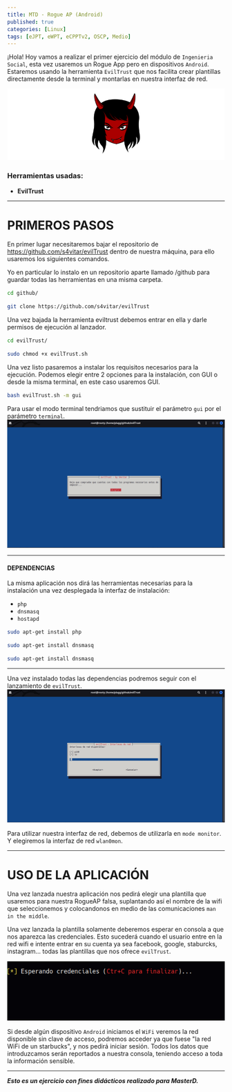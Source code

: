 ```yaml
---
title: MTD - Rogue AP (Android) 
published: true
categories: [Linux]
tags: [eJPT, eWPT, eCPPTv2, OSCP, Medio]
---
```



¡Hola! Hoy vamos a realizar el primer ejercicio del módulo de `Ingenieria Social`, esta vez usaremos un Rogue App pero en dispositivos `Android`. Estaremos usando la herramienta `EvilTrust` que nos facilita crear plantillas directamente desde la terminal y montarlas en nuestra interfaz de red.

<img src="/assets/HTB/AndroidAP/INICIO.png">

### Herramientas usadas: 
- **EvilTrust**


* * *

# PRIMEROS PASOS
En primer lugar necesitaremos bajar el repositorio de <https://github.com/s4vitar/evilTrust> dentro de nuestra máquina, para ello usaremos los siguientes comandos.

Yo en particular lo instalo en un repositorio aparte llamado /github para guardar todas las herramientas en una misma carpeta.

```bash 
cd github/
```
```bash
git clone https://github.com/s4vitar/evilTrust
```

Una vez bajada la herramienta eviltrust debemos entrar en ella y darle permisos de ejecución al lanzador.

```bash
cd evilTrust/
```

```bash
sudo chmod +x evilTrust.sh
```

Una vez listo pasaremos a instalar los requisitos necesarios para la ejecución.
Podemos elegir entre 2 opciones para la instalación, con GUI o desde la misma terminal, en este caso usaremos GUI.

```bash
bash evilTrust.sh -m gui 
```

Para usar el modo terminal tendriamos que sustituir el parámetro `gui` por el parámetro `terminal`.
<img src="/assets/HTB/AndroidAP/GUI.png">




* * * 

#### DEPENDENCIAS
La misma aplicación nos dirá las herramientas necesarias para la instalación una vez desplegada la interfaz de instalación:

* `php`
* `dnsmasq`
* `hostapd`

```bash
sudo apt-get install php
```

```bash
sudo apt-get install dnsmasq
```

```bash
sudo apt-get install dnsmasq
```
* * *
Una vez instalado todas las dependencias podremos seguir con el lanzamiento de `evilTrust`.
<img src="/assets/HTB/AndroidAP/GUI2.png">

Para utilizar nuestra interfaz de red, debemos de utilizarla en `mode monitor`. Y elegiremos la interfaz de red `wlan0mon`.
* * *
# USO DE LA APLICACIÓN
Una vez lanzada nuestra aplicación nos pedirá elegir una plantilla que usaremos para nuestra RogueAP falsa, suplantando así el nombre de la wifi que seleccionemos y colocandonos en medio de las comunicaciones `man in the middle`.

Una vez lanzada la plantilla solamente deberemos esperar en consola a que nos aparezca las credenciales. Esto sucederá cuando el usuario entre en la red wifi e intente entrar en su cuenta ya sea facebook, google, staburcks, instagram... todas las plantillas que nos ofrece `evilTrust`.

<img src="/assets/HTB/AndroidAP/waiting.png">

Si desde algún dispositivo `Android` iniciamos el `WiFi` veremos la red disponible sin clave de acceso, podremos acceder ya que fuese "la red WiFi de un starbucks", y nos pedirá iniciar sesión.
Todos los datos que introduzcamos serán reportados a nuestra consola, teniendo acceso a toda la información sensible.


* * *

*__Esto es un ejercicio con fines didácticos realizado para MasterD.__*



